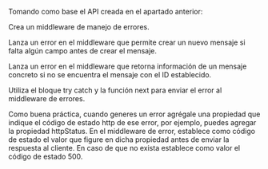 Tomando como base el API creada en el apartado anterior:

Crea un middleware de manejo de errores.

Lanza un error en el middleware que permite crear un nuevo mensaje si falta algún campo antes de crear el mensaje.

Lanza un error en el middleware que retorna información de un mensaje concreto si no se encuentra el mensaje con el ID establecido.

Utiliza el bloque try catch y la función next para enviar el error al middleware de errores.

Como buena práctica, cuando generes un error agrégale una propiedad que indique el código de estado http de ese error, por ejemplo, puedes agregar la propiedad httpStatus. En el middleware de error, establece como código de estado el valor que figure en dicha propiedad antes de enviar la respuesta al cliente. En caso de que no exista establece como valor el código de estado 500.

